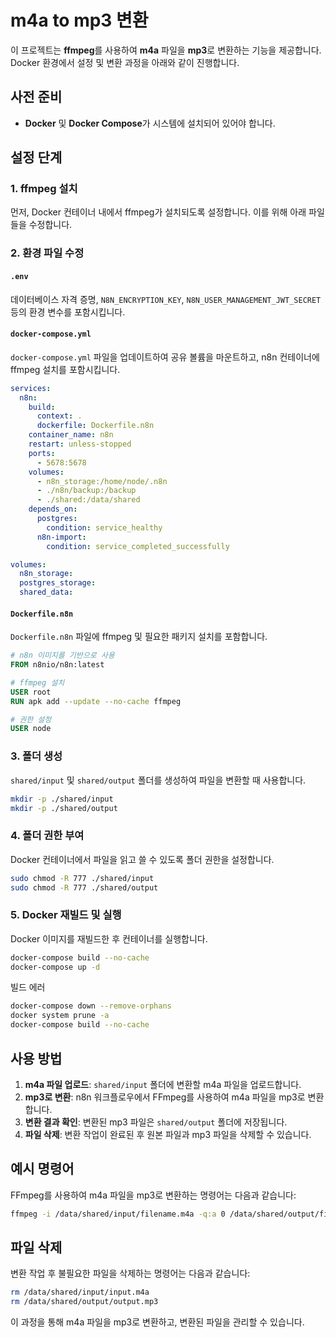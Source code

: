 
# m4a to mp3 변환

이 프로젝트는 **ffmpeg**를 사용하여 **m4a** 파일을 **mp3**로 변환하는 기능을 제공합니다. Docker 환경에서 설정 및 변환 과정을 아래와 같이 진행합니다.

## 사전 준비

- **Docker** 및 **Docker Compose**가 시스템에 설치되어 있어야 합니다.

## 설정 단계

### 1. ffmpeg 설치

먼저, Docker 컨테이너 내에서 ffmpeg가 설치되도록 설정합니다. 이를 위해 아래 파일들을 수정합니다.

### 2. 환경 파일 수정

#### `.env`

데이터베이스 자격 증명, `N8N_ENCRYPTION_KEY`, `N8N_USER_MANAGEMENT_JWT_SECRET` 등의 환경 변수를 포함시킵니다.

#### `docker-compose.yml`

`docker-compose.yml` 파일을 업데이트하여 공유 볼륨을 마운트하고, n8n 컨테이너에 ffmpeg 설치를 포함시킵니다.

```yaml
services:
  n8n:
    build:
      context: .
      dockerfile: Dockerfile.n8n
    container_name: n8n
    restart: unless-stopped
    ports:
      - 5678:5678
    volumes:
      - n8n_storage:/home/node/.n8n
      - ./n8n/backup:/backup
      - ./shared:/data/shared
    depends_on:
      postgres:
        condition: service_healthy
      n8n-import:
        condition: service_completed_successfully

volumes:
  n8n_storage:
  postgres_storage:
  shared_data:
```

#### `Dockerfile.n8n`

`Dockerfile.n8n` 파일에 ffmpeg 및 필요한 패키지 설치를 포함합니다.

```Dockerfile
# n8n 이미지를 기반으로 사용
FROM n8nio/n8n:latest

# ffmpeg 설치
USER root
RUN apk add --update --no-cache ffmpeg

# 권한 설정
USER node
```

### 3. 폴더 생성

`shared/input` 및 `shared/output` 폴더를 생성하여 파일을 변환할 때 사용합니다.

```bash
mkdir -p ./shared/input
mkdir -p ./shared/output
```

### 4. 폴더 권한 부여

Docker 컨테이너에서 파일을 읽고 쓸 수 있도록 폴더 권한을 설정합니다.

```bash
sudo chmod -R 777 ./shared/input
sudo chmod -R 777 ./shared/output
```

### 5. Docker 재빌드 및 실행

Docker 이미지를 재빌드한 후 컨테이너를 실행합니다.

```bash
docker-compose build --no-cache
docker-compose up -d
```

빌드 에러
```bash
docker-compose down --remove-orphans
docker system prune -a
docker-compose build --no-cache
```

## 사용 방법

1. **m4a 파일 업로드**: `shared/input` 폴더에 변환할 m4a 파일을 업로드합니다.
2. **mp3로 변환**: n8n 워크플로우에서 FFmpeg를 사용하여 m4a 파일을 mp3로 변환합니다.
3. **변환 결과 확인**: 변환된 mp3 파일은 `shared/output` 폴더에 저장됩니다.
4. **파일 삭제**: 변환 작업이 완료된 후 원본 파일과 mp3 파일을 삭제할 수 있습니다.

## 예시 명령어

FFmpeg를 사용하여 m4a 파일을 mp3로 변환하는 명령어는 다음과 같습니다:

```bash
ffmpeg -i /data/shared/input/filename.m4a -q:a 0 /data/shared/output/filename.mp3
```

## 파일 삭제

변환 작업 후 불필요한 파일을 삭제하는 명령어는 다음과 같습니다:

```bash
rm /data/shared/input/input.m4a
rm /data/shared/output/output.mp3
```

이 과정을 통해 m4a 파일을 mp3로 변환하고, 변환된 파일을 관리할 수 있습니다.
```

